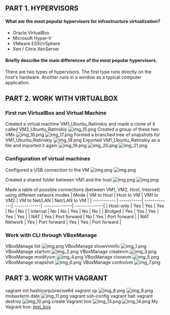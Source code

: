 ## PART 1. HYPERVISORS

#### What are the most popular hypervisors for infrastructure virtualization?
- Oracle VirtualBox
- Microsoft Hyper-V
- VMware ESXi/vSphere
- Xen / Citrix XenServer

#### Briefly describe the main differences of the most popular hypervisors.
There are two types of hypervisors. The first type runs directly on the host's hardware. Another runs in a window as a typical computer application.

## PART 2. WORK WITH VIRTUALBOX

### First run VirtualBox and Virtual Machine

Created a virtual machine VM1_Ubuntu_Ratinskiy and made a clone of it called VM2_Ubuntu_Ratinskiy
![img_15.png](img/img_15.png)
Created a group of these two VMs
![img_16.png](img/img_16.png)
![img_17.png](img/img_17.png)
Formed a branched tree of snapshots for VM1_Ubuntu_Ratinskiy
![img_18.png](img/img_18.png)
Exported VM1_Ubuntu_Ratinskiy as a file and imported it again
![img_19.png](img/img_19.png)
![img_20.png](img/img_20.png)
![img_21.png](img/img_21.png)

### Configuration of virtual machines

Configured a USB connection to the VM
![img.png](img/img_24.png)
![img.png](img/img_25.png)

Created a shared folder between VM1 and the host
![img.png](img/img_22.png)
![img.png](img/img_23.png)

Made a table of possible connections (between VM1, VM2, Host, Internet) using different network modes
| Mode        | VM to Host | Host to VM   | VM1 to VM2   | VM to Net/LAN | Net/LAN to VM |
| ----------- | -----------| -------------| -------------| --------------| --------------|
| Host-only   | Yes        | Yes          | Yes          | No            | No            |
| Internal    | No         | No           | Yes          | No            | No            |
| Bridged     | Yes        | Yes          | Yes          | Yes           | Yes           |
| NAT         | Yes        | Port forward | No           | Yes           | Port forward  |
| NAT Network | Yes        | Port forward | Yes          | Yes           | Port forward  |

### Work with CLI through VBoxManage

VBoxManage list
![img.png](img/img.png)
VBoxManage showvminfo
![img_1.png](img/img_1.png)
VBoxManage startvm
![img_2.png](img/img_2.png)
VBoxManage createvm
![img_3.png](img/img_3.png)
VBoxManage modifyvm
![img_4.png](img/img_4.png)
VBoxManage clonevm
![img_5.png](img/img_5.png)
VBoxManage snapshot
![img_6.png](img/img_6.png)
VBoxManage controlvm
![img_7.png](img/img_7.png)

## PART 3. WORK WITH VAGRANT

vagrant init hashicorp/precise64
vagrant up
![img_8.png](img/img_8.png)
![img_9.png](img/img_9.png)
mobaxterm date
![img_11.png](img/img_11.png)
vagrant ssh-config
vagrant halt
vagrant destroy
![img_10.png](img/img_10.png)
create Vagrant box
![img_13.png](img/img_13.png)
![img_14.png](img/img_14.png)
My Vagrant box:
[test_box](https://app.vagrantup.com/olehratinskiy/boxes/test_box)
